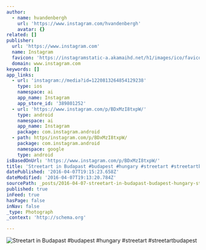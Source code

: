 ```yaml
---
author:
  - name: hvandenbergh
    url: 'https://www.instagram.com/hvandenbergh'
    avatar: {}
related: []
publisher:
  url: 'https://www.instagram.com'
  name: Instagram
  favicon: 'https://instagramstatic-a.akamaihd.net/h1/images/ico/favicon.ico/7cdab0872b15.ico'
  domain: www.instagram.com
keywords: []
app_links:
  - url: 'instagram://media?id=1220813264854129238'
    type: ios
    namespace: ai
    app_name: Instagram
    app_store_id: '389801252'
  - url: 'https://www.instagram.com/p/BDxMzI8txpW/'
    type: android
    namespace: ai
    app_name: Instagram
    package: com.instagram.android
  - path: https/instagram.com/p/BDxMzI8txpW/
    package: com.instagram.android
    namespace: google
    type: android
isBasedOnUrl: 'https://www.instagram.com/p/BDxMzI8txpW/'
title: 'Streetart in Budapast #budapest #hungary #streetart #streetartbudapest'
datePublished: '2016-04-07T19:15:23.658Z'
dateModified: '2016-04-07T19:13:20.784Z'
sourcePath: _posts/2016-04-07-streetart-in-budapast-budapest-hungary-streetart-streeta.md
published: true
inFeed: true
hasPage: false
inNav: false
_type: Photograph
_context: 'http://schema.org'

---
```

![Streetart in Budapast #budapest #hungary #streetart #streetartbudapest](https://scontent.cdninstagram.com/t51.2885-15/s640x640/sh0.08/e35/12950417_1087792514614676_701298047_n.jpg?ig_cache_key=MTIyMDgxMzI2NDg1NDEyOTIzOA%3D%3D.2)